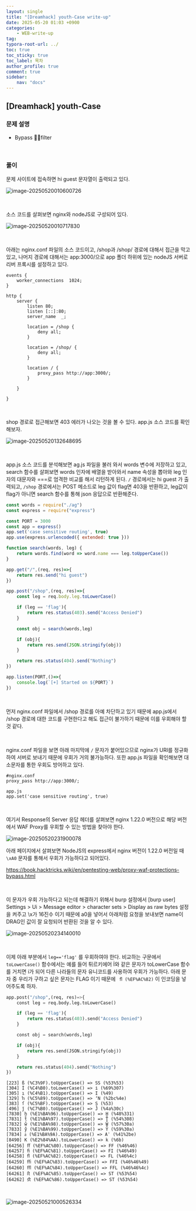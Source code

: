 ```yaml
---
layout: single
title: "[Dreamhack] youth-Case write-up"
date: 2025-05-20 01:03 +0900
categories: 
    - WEB-write-up
tag:
typora-root-url: ../
toc: true
toc_sticky: true
toc_label: 목차
author_profile: true
comment: true
sidebar:
    nav: "docs"
---
```


## [Dreamhack] youth-Case

### 문제 설명

- Bypass 👨‍💻filter

<br>

### 풀이

문제 사이트에 접속하면 hi guest 문자열이 출력되고 있다.

![image-20250520010600726](/images/2025-05-20-youth-Case/image-20250520010600726.png)

<br>

소스 코드를 살펴보면 nginx와 nodeJS로 구성되어 있다.

![image-20250520010717830](/images/2025-05-20-youth-Case/image-20250520010717830.png)

<br>

아래는 nginx.conf 파일의 소스 코드이고, /shop과 /shop/ 경로에 대해서 접근을 막고 있고, 나머지 경로에 대해서는 app:3000/으로 app 폴더 하위에 있는 nodeJS 서버로 리버 프록시를 설정하고 있다.

```
events {
    worker_connections  1024;
}

http {
    server {
        listen 80;
        listen [::]:80;
        server_name  _;
        
        location = /shop {
            deny all;
        }

        location = /shop/ {
            deny all;
        }

        location / {
            proxy_pass http://app:3000/;
        }

    }

}
```

<br>

shop 경로로 접근해보면 403 에러가 나오는 것을 볼 수 있다. app.js 소스 코드를 확인해보자.

![image-20250520132648695](/images/2025-05-20-youth-Case/image-20250520132648695.png)

<br>

app.js 소스 코드를 분석해보면 ag.js 파일을 불러 와서 words 변수에 저장하고 있고, search 함수를 살펴보면 words 인자에 배열을 받아와서 name 속성을 뽑아와 leg 인자의 대문자와 ===로 엄격한 비교를 해서 리턴하게 된다. `/` 경로에서는 hi guest 가 출력되고, `/shop` 경로에서는 POST 메소드로 leg 값이 flag면 403을 반환하고, leg값이 flag가 아니면 search 함수를 통해 json 응답으로 반환해준다.

```javascript
const words = require("./ag")
const express = require("express")

const PORT = 3000
const app = express()
app.set('case sensitive routing', true)
app.use(express.urlencoded({ extended: true }))

function search(words, leg) {
    return words.find(word => word.name === leg.toUpperCase())
}

app.get("/",(req, res)=>{
    return res.send("hi guest")
})

app.post("/shop",(req, res)=>{
    const leg = req.body.leg.toLowerCase()

    if (leg == 'flag'){
        return res.status(403).send("Access Denied")
    }

    const obj = search(words,leg)

    if (obj){
        return res.send(JSON.stringify(obj))
    }

    return res.status(404).send("Nothing")
})

app.listen(PORT,()=>{
    console.log(`[+] Started on ${PORT}`)
})
```

<br>

먼저 nginx.conf 파일에서 /shop 경로를 아예 차단하고 있기 때문에 app.js에서 /shop 경로에 대한 코드를 구현한다고 해도 접근이 불가하기 때문에 이를 우회해야 할 것 같다.

<br>

nginx.conf 파일을 보면 아래 마지막에 `/` 문자가 붙어있으므로 nginx가 URI를 정규화하여 서버로 보내기 때문에 우회가 거의 불가능하다. 또한 app.js 파일을 확인해보면 대소문자를 통한 우회도 방어하고 있다.

```
#nginx.conf
proxy_pass http://app:3000/;

app.js
app.set('case sensitive routing', true)
```

<br>

여기서 Response의 Server 응답 헤더를 살펴보면 nginx 1.22.0 버전으로 해당 버전에서  WAF Proxy를 우회할 수 있는 방법을 찾아야 한다. 

![image-20250520231900078](/images/2025-05-20-youth-Case/image-20250520231900078.png)<br>

아래 페이지에서 살펴보면 NodeJS의 express에서 nginx 버전이 1.22.0 버전일 때 `\xA0` 문자를 통해서 우회가 가능하다고 되어있다.

https://book.hacktricks.wiki/en/pentesting-web/proxy-waf-protections-bypass.html

<br>

이 문자가 우회 가능하다고 되는데 해결하기 위해서 burp 설정에서 [burp user] Settings > Ui > Message editor > character sets > Display as raw bytes 설정을 켜주고 \x가 16진수 이기 때문에 a0을 넣어서 아래처럼 요청을 보내보면 name이 DRAG인 값이 잘 요청되어 반환된 것을 알 수 있다.

![image-20250520234140010](/images/2025-05-20-youth-Case/image-20250520234140010.png)

<br>

이제 아래 부분에서 `leg=='flag'` 를 우회하여야 한다. 비교하는 구문에서 `toLowerCase()` 함수에서는 예를 들어 튀르키에어  İ와 같은 문자가 toLowerCase 함수를 거치면 i가 되어 다른 나라들의 문자 유니코드를 사용하여 우회가 가능하다.  아래 문자 중 우리가 구하고 싶은 문자는 FLAG 이기 때문에 ` ﬂ (%EF%AC%82)` 이 인코딩을 넣어주도록 하자.

```python
app.post("/shop",(req, res)=>{
    const leg = req.body.leg.toLowerCase()

    if (leg == 'flag'){
        return res.status(403).send("Access Denied")
    }

    const obj = search(words,leg)

    if (obj){
        return res.send(JSON.stringify(obj))
    }

    return res.status(404).send("Nothing")
})
```

```
[223] ß (%C3%9F).toUpperCase() => SS (%53%53)
[304] İ (%C4%B0).toLowerCase() => i̇ (%69%307)
[305] ı (%C4%B1).toUpperCase() => I (%49)
[329] ŉ (%C5%89).toUpperCase() => ʼN (%2bc%4e)
[383] ſ (%C5%BF).toUpperCase() => S (%53)
[496] ǰ (%C7%B0).toUpperCase() => J̌ (%4a%30c)
[7830] ẖ (%E1%BA%96).toUpperCase() => H̱ (%48%331)
[7831] ẗ (%E1%BA%97).toUpperCase() => T̈ (%54%308)
[7832] ẘ (%E1%BA%98).toUpperCase() => W̊ (%57%30a)
[7833] ẙ (%E1%BA%99).toUpperCase() => Y̊ (%59%30a)
[7834] ẚ (%E1%BA%9A).toUpperCase() => Aʾ (%41%2be)
[8490] K (%E2%84%AA).toLowerCase() => k (%6b)
[64256] ﬀ (%EF%AC%80).toUpperCase() => FF (%46%46)
[64257] ﬁ (%EF%AC%81).toUpperCase() => FI (%46%49)
[64258] ﬂ (%EF%AC%82).toUpperCase() => FL (%46%4c)
[64259] ﬃ (%EF%AC%83).toUpperCase() => FFI (%46%46%49)
[64260] ﬄ (%EF%AC%84).toUpperCase() => FFL (%46%46%4c)
[64261] ﬅ (%EF%AC%85).toUpperCase() => ST (%53%54)
[64262] ﬆ (%EF%AC%86).toUpperCase() => ST (%53%54)
```

<br>

![image-20250521000526334](/images/2025-05-20-youth-Case/image-20250521000526334.png)

